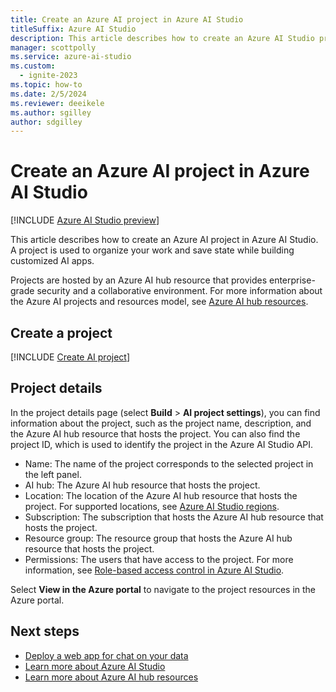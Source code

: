 ```yaml
---
title: Create an Azure AI project in Azure AI Studio
titleSuffix: Azure AI Studio
description: This article describes how to create an Azure AI Studio project.
manager: scottpolly
ms.service: azure-ai-studio
ms.custom:
  - ignite-2023
ms.topic: how-to
ms.date: 2/5/2024
ms.reviewer: deeikele
ms.author: sgilley
author: sdgilley
---
```


# Create an Azure AI project in Azure AI Studio

[!INCLUDE [Azure AI Studio preview](../includes/preview-ai-studio.md)]

This article describes how to create an Azure AI project in Azure AI Studio. A project is used to organize your work and save state while building customized AI apps. 

Projects are hosted by an Azure AI hub resource that provides enterprise-grade security and a collaborative environment. For more information about the Azure AI projects and resources model, see [Azure AI hub resources](../concepts/ai-resources.md).

## Create a project

[!INCLUDE [Create AI project](../includes/create-projects.md)]

## Project details

In the project details page (select **Build** > **AI project settings**), you can find information about the project, such as the project name, description, and the Azure AI hub resource that hosts the project. You can also find the project ID, which is used to identify the project in the Azure AI Studio API.

- Name: The name of the project corresponds to the selected project in the left panel. 
- AI hub: The Azure AI hub resource that hosts the project. 
- Location: The location of the Azure AI hub resource that hosts the project. For supported locations, see [Azure AI Studio regions](../reference/region-support.md).
- Subscription: The subscription that hosts the Azure AI hub resource that hosts the project.
- Resource group: The resource group that hosts the Azure AI hub resource that hosts the project.
- Permissions: The users that have access to the project. For more information, see [Role-based access control in Azure AI Studio](../concepts/rbac-ai-studio.md).

Select **View in the Azure portal** to navigate to the project resources in the Azure portal.

## Next steps

- [Deploy a web app for chat on your data](../tutorials/deploy-chat-web-app.md)
- [Learn more about Azure AI Studio](../what-is-ai-studio.md)
- [Learn more about Azure AI hub resources](../concepts/ai-resources.md)
